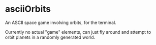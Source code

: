 # asciiOrbits
An ASCII space game involving orbits, for the terminal.

Currently no actual "game" elements, can just fly around and attempt to orbit planets in a randomly generated world.
